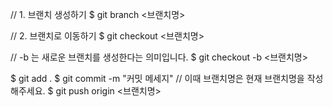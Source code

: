 // 1. 브랜치 생성하기
$ git branch <브랜치명>

// 2. 브랜치로 이동하기
$ git checkout <브랜치명>

// -b 는 새로운 브랜치를 생성한다는 의미입니다.
$ git checkout -b <브랜치명>

$ git add .
$ git commit -m "커밋 메세지"
// 이때 브랜치명은 현재 브랜치명을 작성해주세요.
$ git push origin <브랜치명> 
